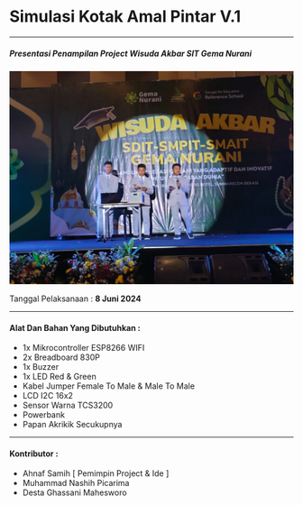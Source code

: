 <h1>Simulasi Kotak Amal Pintar V.1</h1>
<hr/>
<h5>Presentasi Penampilan Project Wisuda Akbar SIT Gema Nurani</h5>
<img src="image/img-thumb.jpg">
<p>Tanggal Pelaksanaan : <b>8 Juni 2024</b></p>
<hr/>
<h4>Alat Dan Bahan Yang Dibutuhkan :</h4>
<ul>
    <li>1x Mikrocontroller ESP8266 WIFI</li>
    <li>2x Breadboard 830P</li>
    <li>1x Buzzer</li>
    <li>1x LED Red & Green</li>
    <li>Kabel Jumper Female To Male & Male To Male</li>
    <li>LCD I2C 16x2</li>
    <li>Sensor Warna TCS3200</li>
    <li>Powerbank</li>
    <li>Papan Akrikik Secukupnya</li>
</ul>
<hr/>
<h4>Kontributor :</h4>
<ul>
    <li>Ahnaf Samih [ Pemimpin Project & Ide ]</li>
    <li>Muhammad Nashih Picarima</li>
    <li>Desta Ghassani Mahesworo</li>
</ul>

